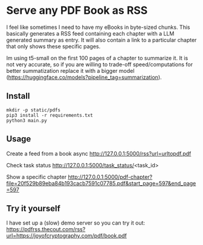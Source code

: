 # Serve any PDF Book as RSS

I feel like sometimes I need to have my eBooks in byte-sized chunks.
This basically generates a RSS feed containing each chapter with a LLM generated summary as entry. 
It will also contain a link to a particular chapter that only shows these specific pages.

Im using t5-small on the first 100 pages of a chapter to summarize it. It is not very accurate, so if you are willing to trade-off speed/computations for better summatization replace it with a bigger model (https://huggingface.co/models?pipeline_tag=summarization).

## Install

```
mkdir -p static/pdfs
pip3 install -r requirements.txt
python3 main.py
```

## Usage

Create a feed from a book async
http://127.0.0.1:5000/rss?url=urltopdf.pdf

Check task status
http://127.0.0.1:5000/task_status/<task_id>

Show a specific chapter
http://127.0.0.1:5000/pdf-chapter?file=20f529b89eba84b193cacb7591c07785.pdf&start_page=597&end_page=597

## Try it yourself
I have set up a (slow) demo server so you can try it out:
https://pdfrss.thecout.com/rss?url=https://joyofcryptography.com/pdf/book.pdf
